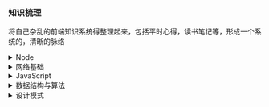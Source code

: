 ### 知识梳理
将自己杂乱的前端知识系统得整理起来，包括平时心得，读书笔记等，形成一个系统的，清晰的脉络

<details>
  <summary>Node</summary>

  - [x] [深入浅出Node.js](./node.js/index.md)
</details>

<details>
  <summary>网络基础</summary>

  - [x] [网络分层](./web/tier.md)
  - [x] [IP、TCP和DNS](./web/tcp-ip-dns.md)
  - [x] [HTTP协议介绍](./web/http.md)
  - [x] [HTTP报文内的信息](./web/http-info.md)
  - [x] [HTTP状态码](./web/status-code.md)
  - [x] [Web服务器](./web/web-server.md)
  - [x] [HTTPS](./web/https.md)
  - [x] [HTTP2.0](./web/http2.md)
</details>

<details>
  <summary>JavaScript</summary>

  - [x] [隐式转换](./javascript/implicit-conversion.md)
</details>

<details>
  <summary>数据结构与算法</summary>

  - [x] [递归简论](./data-structures/Recursion.md)
  - [x] [数组、链表、栈和队列](./data-structures/list.md)
  - [x] [树](./data-structures/tree.md)
  - [x] [散列表](./data-structures/hash-table.md)
  - [x] [优先队列(堆)](./data-structures/heap.md)
  - [x] [排序](./data-structures/sorting.md)
  - [x] [并查集](./data-structures/disjoint-sets.md)
  - [x] [图论算法](./data-structures/graph.md)
  - [x] [算法设计技巧](./data-structures/alg-design.md)
  - [x] [树的衍生](./data-structures/more-tree.md)
</details>

<details>
  <summary>设计模式</summary>

  - [x] [单例模式](./design-pattern/singleton.md)
  - [x] [策略模式](./design-pattern/strategy.md)
  <!--  - [x] [树](./data-structures/tree.md)
  - [x] [散列表](./data-structures/hash-table.md)
  - [x] [优先队列(堆)](./data-structures/heap.md)
  - [x] [排序](./data-structures/sorting.md)
  - [x] [并查集](./data-structures/disjoint-sets.md)
  - [x] [图论算法](./data-structures/graph.md)
  - [x] [算法设计技巧](./data-structures/alg-design.md)
  - [x] [树的衍生](./data-structures/more-tree.md) -->
</details>
<br/>
